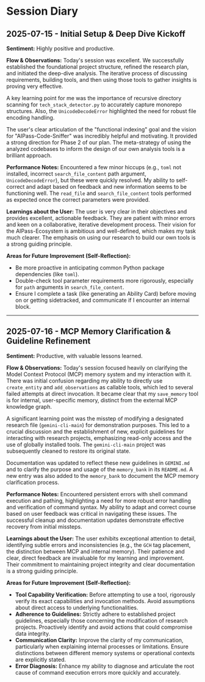 # Session Diary

## 2025-07-15 - Initial Setup & Deep Dive Kickoff

**Sentiment:** Highly positive and productive.

**Flow & Observations:**
Today's session was excellent. We successfully established the foundational project structure, refined the research plan, and initiated the deep-dive analysis. The iterative process of discussing requirements, building tools, and then using those tools to gather insights is proving very effective.

A key learning point for me was the importance of recursive directory scanning for `tech_stack_detector.py` to accurately capture monorepo structures. Also, the `UnicodeDecodeError` highlighted the need for robust file encoding handling.

The user's clear articulation of the "functional indexing" goal and the vision for "AIPass-Code-Sniffer" was incredibly helpful and motivating. It provided a strong direction for Phase 2 of our plan. The meta-strategy of using the analyzed codebases to inform the design of our own analysis tools is a brilliant approach.

**Performance Notes:**
Encountered a few minor hiccups (e.g., `toml` not installed, incorrect `search_file_content` path argument, `UnicodeDecodeError`), but these were quickly resolved. My ability to self-correct and adapt based on feedback and new information seems to be functioning well. The `read_file` and `search_file_content` tools performed as expected once the correct parameters were provided.

**Learnings about the User:**
The user is very clear in their objectives and provides excellent, actionable feedback. They are patient with minor errors and keen on a collaborative, iterative development process. Their vision for the AIPass-Ecosystem is ambitious and well-defined, which makes my task much clearer. The emphasis on using our research to build our own tools is a strong guiding principle.

**Areas for Future Improvement (Self-Reflection):**
*   Be more proactive in anticipating common Python package dependencies (like `toml`).
*   Double-check tool parameter requirements more rigorously, especially for `path` arguments in `search_file_content`.
*   Ensure I complete a task (like generating an Ability Card) before moving on or getting sidetracked, and communicate if I encounter an internal block.

---

## 2025-07-16 - MCP Memory Clarification & Guideline Refinement

**Sentiment:** Productive, with valuable lessons learned.

**Flow & Observations:**
Today's session focused heavily on clarifying the Model Context Protocol (MCP) memory system and my interaction with it. There was initial confusion regarding my ability to directly use `create_entity` and `add_observations` as callable tools, which led to several failed attempts at direct invocation. It became clear that my `save_memory` tool is for internal, user-specific memory, distinct from the external MCP knowledge graph.

A significant learning point was the misstep of modifying a designated research file (`gemini-cli-main`) for demonstration purposes. This led to a crucial discussion and the establishment of new, explicit guidelines for interacting with research projects, emphasizing read-only access and the use of globally installed tools. The `gemini-cli-main` project was subsequently cleaned to restore its original state.

Documentation was updated to reflect these new guidelines in `GEMINI.md` and to clarify the purpose and usage of the `memory_bank` in its `README.md`. A new entry was also added to the `memory_bank` to document the MCP memory clarification process.

**Performance Notes:**
Encountered persistent errors with shell command execution and pathing, highlighting a need for more robust error handling and verification of command syntax. My ability to adapt and correct course based on user feedback was critical in navigating these issues. The successful cleanup and documentation updates demonstrate effective recovery from initial missteps.

**Learnings about the User:**
The user exhibits exceptional attention to detail, identifying subtle errors and inconsistencies (e.g., the `GCH` tag placement, the distinction between MCP and internal memory). Their patience and clear, direct feedback are invaluable for my learning and improvement. Their commitment to maintaining project integrity and clear documentation is a strong guiding principle.

**Areas for Future Improvement (Self-Reflection):**
*   **Tool Capability Verification:** Before attempting to use a tool, rigorously verify its exact capabilities and invocation methods. Avoid assumptions about direct access to underlying functionalities.
*   **Adherence to Guidelines:** Strictly adhere to established project guidelines, especially those concerning the modification of research projects. Proactively identify and avoid actions that could compromise data integrity.
*   **Communication Clarity:** Improve the clarity of my communication, particularly when explaining internal processes or limitations. Ensure distinctions between different memory systems or operational contexts are explicitly stated.
*   **Error Diagnosis:** Enhance my ability to diagnose and articulate the root cause of command execution errors more quickly and accurately.